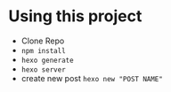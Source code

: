 # Using this project

- Clone Repo
- `npm install`
- `hexo generate`
- `hexo server`
- create new post `hexo new "POST NAME"`
